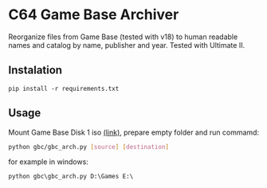C64 Game Base Archiver
======================

Reorganize files from Game Base (tested with v18) to human readable names and catalog by name, publisher and year. Tested with Ultimate II. 


Instalation
-----------

```
pip install -r requirements.txt
```

Usage
-----

Mount Game Base Disk 1 iso [(link)](https://www.lemon64.com/forum/viewtopic.php?t=79730]), prepare empty folder and run commamd:

```bash
python gbc/gbc_arch.py [source] [destination]
```

for example in windows:

```
python gbc\gbc_arch.py D:\Games E:\
```


